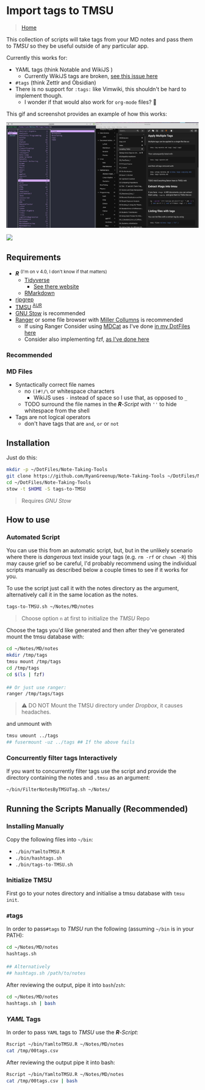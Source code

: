 # Import tags to TMSU

> [Home](../README.md)

This collection of scripts will take tags from your MD notes and pass them to *TMSU* so they be useful outside of any particular app.

Currently this works for:

* YAML tags (think Notable and WikiJS ) 
    * Currently WikiJS tags are broken, [see this issue here](https://github.com/Requarks/wiki/issues/1997)
* `#tags` (think Zettlr and Obsidian) 
* There is no support for `:tags:` like Vimwiki, this shouldn't be hard to implement though.
    * I wonder if that would also work for `org-mode` files? 🤔



This gif and screenshot provides an example of how this works:

![](./media/TMSU-Script.png)

![](./media/Tags-To-Tmsu.gif)

## Requirements

* **_R_** <sup>(I'm on v 4.0, I don't know if that matters)</sup>
  * [Tidyverse](https://cran.r-project.org/web/packages/tidyverse/index.html)
      * [See there website](https://www.tidyverse.org/)
  * [RMarkdown](https://cran.r-project.org/web/packages/rmarkdown/index.html)
* [ripgrep](https://github.com/BurntSushi/ripgrep)
* [TMSU](https://tmsu.org/) <sup> [AUR](https://aur.archlinux.org/packages/tmsu/) </sup>
* [GNU Stow](https://www.gnu.org/software/stow/) is recommended
* [Ranger](https://github.com/ranger/ranger) or some file browser with [Miller Collumns](https://en.wikipedia.org/wiki/Miller_columns) is recommended
    * If using Ranger Consider using [MDCat](https://docs.rs/mdcat/0.18.4/mdcat/) as I've done [in my DotFiles here](https://github.com/RyanGreenup/DotFiles/blob/master/NeoVim/.config/ranger/scope.sh)
    * Consider also implementing fzf, [as I've done here](https://github.com/RyanGreenup/DotFiles/blob/master/NeoVim/.config/ranger/commands.py)

### Recommended

### MD Files

* Syntactically correct file names
    * no `()#!/\` or whitespace characters
        * WikiJS uses `-` instead of space so I use that, as opposed to `_`
    * TODO surround the file names in the **_R_**-*Script* with `''` to hide whitespace from the shell
* Tags are not logical operators
    * don't have tags that are `and`, `or` or `not`

## Installation

Just do this:

```bash
mkdir -p ~/DotFiles/Note-Taking-Tools
git clone https://github.com/RyanGreenup/Note-Taking-Tools ~/DotFiles/Note-Taking-Tools
cd ~/DotFiles/Note-Taking-Tools
stow -t $HOME -S tags-to-TMSU
```
> Requires *GNU Stow*


## How to use

### Automated Script

You can use this from an automatic script, but, but in the unlikely
scenario where there is *dangerous* text inside your tags (e.g. `rm -rf` or
`chown -R`) this may cause grief so be careful, I'd probably recommend
using the individual scripts manually as described below a couple times
to see if it works for you.

To use the script just call it with the notes directory as the argument,
alternatively call it in the same location as the notes.

```bash
tags-to-TMSU.sh ~/Notes/MD/notes
```
> Choose option `n` at first to initialize the *TMSU* Repo

Choose the tags you'd like generated and then after they've generated mount the tmsu database with:

```bash
cd ~/Notes/MD/notes
mkdir /tmp/tags
tmsu mount /tmp/tags
cd /tmp/tags
cd $(ls | fzf)

## Or just use ranger:
ranger /tmp/tags/tags
```
> :warning: DO NOT Mount the TMSU directory under *Dropbox*, it causes headaches.

and unmount with

```bash
tmsu umount ../tags
## fusermount -uz ../tags ## If the above fails
```

### Concurrently filter tags Interactively

If you want to concurrently filter tags use the script and provide the directory
containing the notes and `.tmsu` as an argument:

```bash
~/bin/FilterNotesByTMSUTag.sh ~/Notes/
```

## Running the Scripts Manually (Recommended)

### Installing Manually

Copy the following files into `~/bin`:

* `./bin/YamltoTMSU.R`
* `./bin/hashtags.sh`
* `./bin/tags-to-TMSU.sh`

### Initialize TMSU

First go to your notes directory and initialise a tmsu database with `tmsu init`.

### `#`tags

In order to pass`#tags` to *TMSU* run the following (assuming `~/bin` is in your PATH):

```bash
cd ~/Notes/MD/notes
hashtags.sh

## Alternatively
## hashtags.sh /path/to/notes
```
After reviewing the output, pipe it into `bash`/`zsh`:

```bash
cd ~/Notes/MD/notes
hashtags.sh | bash
```

### *YAML* Tags

In order to pass `YAML` tags to *TMSU* use the **_R_**-*Script*:

```bash
Rscript ~/bin/YamltoTMSU.R ~/Notes/MD/notes
cat /tmp/00tags.csv
```

After reviewing the output pipe it into bash:

```bash
Rscript ~/bin/YamltoTMSU.R ~/Notes/MD/notes
cat /tmp/00tags.csv | bash
```



